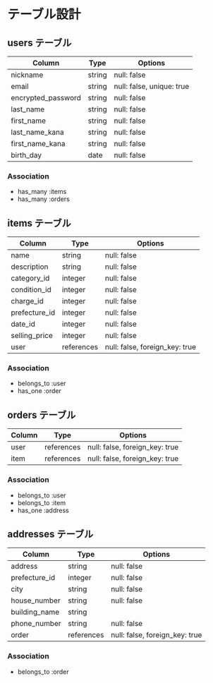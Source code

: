 # テーブル設計

## users テーブル

| Column               | Type    | Options     |
| -------------------- | ------- | ----------- |
| nickname             | string  | null: false |
| email                | string  | null: false, unique: true |
| encrypted_password   | string  | null: false |
| last_name            | string  | null: false |
| first_name           | string  | null: false |
| last_name_kana       | string  | null: false |
| first_name_kana      | string  | null: false |
| birth_day            | date    | null: false |


### Association

- has_many :items
- has_many :orders

## items テーブル

| Column           | Type       | Options     |
| ---------------  | ---------- | ----------- |
| name             | string     | null: false |
| description      | string     | null: false |
| category_id      | integer    | null: false |
| condition_id     | integer    | null: false |
| charge_id        | integer    | null: false |
| prefecture_id    | integer    | null: false |
| date_id          | integer    | null: false |
| selling_price    | integer    | null: false |
| user             | references | null: false, foreign_key: true |

### Association

- belongs_to :user
- has_one :order



## orders テーブル

| Column           | Type       | Options                        |
| ---------------- | ---------- | ------------------------------ |
| user             | references | null: false, foreign_key: true |
| item             | references | null: false, foreign_key: true |


### Association

- belongs_to :user
- belongs_to :item
- has_one :address



## addresses テーブル

| Column           | Type       | Options     |
| ---------------  | ---------- | ----------- |
| address          | string     | null: false |
| prefecture_id    | integer    | null: false |
| city             | string     | null: false |
| house_number     | string     | null: false |
| building_name    | string     |             |
| phone_number     | string     | null: false |
| order            | references | null: false, foreign_key: true |


### Association

- belongs_to :order
